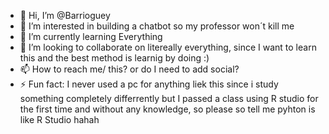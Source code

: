 - 👋 Hi, I’m @Barrioguey
- 👀 I’m interested in building a chatbot so my professor won´t kill me   
- 🌱 I’m currently learning Everything
- 💞️ I’m looking to collaborate on litereally everything, since I want to learn this and the best method is learnig by doing :) 
- 📫 How to reach me/ this? or do I need to add social?
- ⚡ Fun fact: I never used a pc for anything liek this since i study something completely differrently but I passed a class using R studio for the first time and without any knowledge, so please so tell me pyhton is like R Studio hahah 

<!---
Barrioguey/Barrioguey is a ✨ special ✨ repository because its `README.md` (this file) appears on your GitHub profile.
You can click the Preview link to take a look at your changes.
--->
